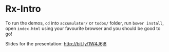 # Rx-Intro

To run the demos, `cd` into `accumulator/` or `todos/` folder, run `bower install`, open `index.html` using your favourite browser and you should be good to go!

Slides for the presentation: http://bit.ly/1W4J6j8